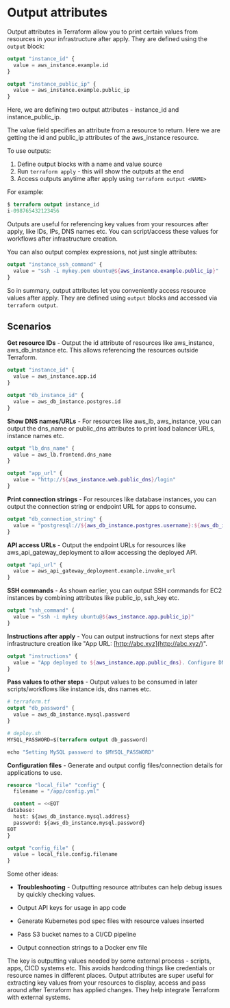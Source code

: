 # Output attributes

Output attributes in Terraform allow you to print certain values from resources in your infrastructure after apply. They are defined using the `output` block:

```terraform
output "instance_id" {
  value = aws_instance.example.id
}

output "instance_public_ip" {
  value = aws_instance.example.public_ip 
}
```

Here, we are defining two output attributes - instance_id and instance_public_ip.

The value field specifies an attribute from a resource to return. Here we are getting the id and public_ip attributes of the aws_instance resource.

To use outputs:

1. Define output blocks with a name and value source
2. Run `terraform apply` - this will show the outputs at the end
3. Access outputs anytime after apply using `terraform output <NAME>`

For example:

```terraform
$ terraform output instance_id
i-098765432123456
```

Outputs are useful for referencing key values from your resources after apply, like IDs, IPs, DNS names etc. You can script/access these values for workflows after infrastructure creation.

You can also output complex expressions, not just single attributes:

```terraform
output "instance_ssh_command" {
  value = "ssh -i mykey.pem ubuntu@${aws_instance.example.public_ip}" 
}
```

So in summary, output attributes let you conveniently access resource values after apply. They are defined using `output` blocks and accessed via `terraform output`.

## Scenarios

**Get resource IDs** - Output the id attribute of resources like aws_instance, aws_db_instance etc. This allows referencing the resources outside Terraform.

```terraform
output "instance_id" {
  value = aws_instance.app.id
}

output "db_instance_id" {
  value = aws_db_instance.postgres.id
}
```

**Show DNS names/URLs** - For resources like aws_lb, aws_instance, you can output the dns_name or public_dns attributes to print load balancer URLs, instance names etc.

```terraform
output "lb_dns_name" {
  value = aws_lb.frontend.dns_name
}

output "app_url" {
  value = "http://${aws_instance.web.public_dns}/login"
}
```

**Print connection strings** - For resources like database instances, you can output the connection string or endpoint URL for apps to consume.

```terraform
output "db_connection_string" {
  value = "postgresql://${aws_db_instance.postgres.username}:${aws_db_instance.postgres.password}@${aws_db_instance.postgres.endpoint}/mydb"
}
```

**API access URLs** - Output the endpoint URLs for resources like aws_api_gateway_deployment to allow accessing the deployed API.

```terraform
output "api_url" {
  value = aws_api_gateway_deployment.example.invoke_url
}
```

**SSH commands** - As shown earlier, you can output SSH commands for EC2 instances by combining attributes like public_ip, ssh_key etc.

```terraform
output "ssh_command" {
  value = "ssh -i mykey ubuntu@${aws_instance.app.public_ip}" 
}
```

**Instructions after apply** - You can output instructions for next steps after infrastructure creation like "App URL: [http://abc.xyz](http://abc.xyz/)".

```terraform
output "instructions" {
  value = "App deployed to ${aws_instance.app.public_dns}. Configure DNS to point example.com to this URL." 
}
```

**Pass values to other steps** - Output values to be consumed in later scripts/workflows like instance ids, dns names etc.

```terraform
# terraform.tf
output "db_password" {
  value = aws_db_instance.mysql.password
}

# deploy.sh
MYSQL_PASSWORD=$(terraform output db_password)

echo "Setting MySQL password to $MYSQL_PASSWORD"
```

**Configuration files** - Generate and output config files/connection details for applications to use.

```terraform
resource "local_file" "config" {
  filename = "/app/config.yml"

  content = <<EOT
database:
  host: ${aws_db_instance.mysql.address}
  password: ${aws_db_instance.mysql.password}
EOT
}

output "config_file" {
  value = local_file.config.filename
}
```

Some other ideas:

- **Troubleshooting** - Outputting resource attributes can help debug issues by quickly checking values.

- Output API keys for usage in app code
- Generate Kubernetes pod spec files with resource values inserted
- Pass S3 bucket names to a CI/CD pipeline
- Output connection strings to a Docker env file

The key is outputting values needed by some external process - scripts, apps, CICD systems etc. This avoids hardcoding things like credentials or resource names in different places.
Output attributes are super useful for extracting key values from your resources to display, access and pass around after Terraform has applied changes. They help integrate Terraform with external systems.